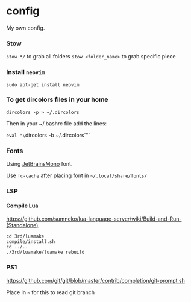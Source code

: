 # config
My own config.

### Stow
`stow */` to grab all folders
`stow <folder_name>` to grab specific piece

### Install `neovim`
`sudo apt-get install neovim`

### To get dircolors files in your home
`dircolors -p > ~/.dircolors`

Then in your ~/.bashrc file add the lines:

`eval "\`dircolors -b ~/.dircolors\`"`

### Fonts
Using [JetBrainsMono](https://www.jetbrains.com/lp/mono/) font.

Use `fc-cache` after placing font in `~/.local/share/fonts/`

### LSP
#### Compile Lua
https://github.com/sumneko/lua-language-server/wiki/Build-and-Run-(Standalone)

```
cd 3rd/luamake
compile/install.sh
cd ../..
./3rd/luamake/luamake rebuild
```

### PS1
https://github.com/git/git/blob/master/contrib/completion/git-prompt.sh

Place in `~` for this to read git branch
